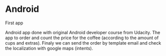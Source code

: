 # Android
First app

Android app done with original Android developer course from Udacity.
The app to order and count the price for the coffee (according to the amount of cups and extras).
Finaly we can send the order by template email and check the localization with google maps (intents).

